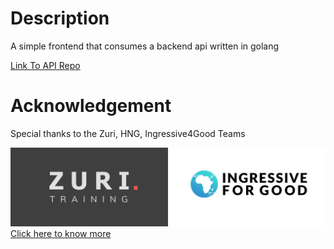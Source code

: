 # Description

A simple frontend that consumes a backend api written in golang

[Link To API Repo](https://github.com/RaphaelNagato/goresume-api)

# Acknowledgement

Special thanks to the Zuri, HNG, Ingressive4Good Teams

![Screenshot](./zuri.png)
[Click here to know more](https://internship.zuri.team/)

